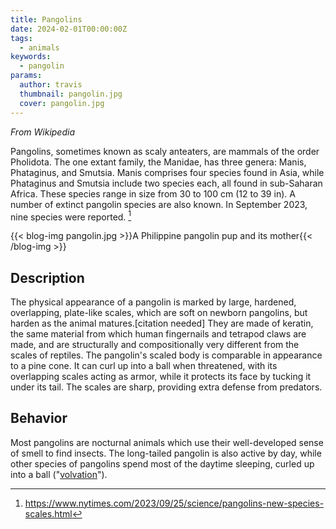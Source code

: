 ```yaml
---
title: Pangolins
date: 2024-02-01T00:00:00Z
tags:
  - animals
keywords:
  - pangolin
params:
  author: travis
  thumbnail: pangolin.jpg
  cover: pangolin.jpg
---
```


_From Wikipedia_

Pangolins, sometimes known as scaly anteaters, are mammals of the order
Pholidota. The one extant family, the Manidae, has three genera: Manis,
Phataginus, and Smutsia. Manis comprises four species found in Asia, while
Phataginus and Smutsia include two species each, all found in sub-Saharan
Africa. These species range in size from 30 to 100 cm (12 to 39 in). A number of
extinct pangolin species are also known. In September 2023, nine species were
reported. [^1]

[^1]:
    https://www.nytimes.com/2023/09/25/science/pangolins-new-species-scales.html

{{< blog-img pangolin.jpg >}}A Philippine pangolin pup and its
mother{{< /blog-img >}}

## Description

The physical appearance of a pangolin is marked by large, hardened, overlapping,
plate-like scales, which are soft on newborn pangolins, but harden as the animal
matures.[citation needed] They are made of keratin, the same material from which
human fingernails and tetrapod claws are made, and are structurally and
compositionally very different from the scales of reptiles. The pangolin's
scaled body is comparable in appearance to a pine cone. It can curl up into a
ball when threatened, with its overlapping scales acting as armor, while it
protects its face by tucking it under its tail. The scales are sharp, providing
extra defense from predators.

## Behavior

Most pangolins are nocturnal animals which use their well-developed sense of
smell to find insects. The long-tailed pangolin is also active by day, while
other species of pangolins spend most of the daytime sleeping, curled up into a
ball ("[volvation](https://en.wikipedia.org/wiki/Volvation)").
